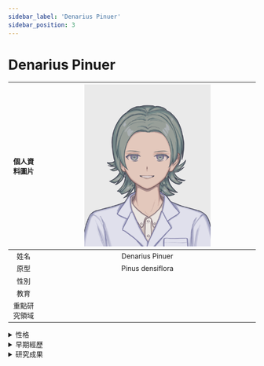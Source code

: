 ```yaml
---
sidebar_label: 'Denarius Pinuer'
sidebar_position: 3
---
```


# Denarius Pinuer

|個人資料圖片|<img src="https://raw.githubusercontent.com/Monoginryoso/ocwiki/431385aec88aba2f13bbf48a0c2878e2c2398135/static/img/pd-profile.svg" width="60%" />|
|:--:|:--:|
|姓名|Denarius Pinuer|
|原型|Pinus densiflora|
|性別| |
|教育| |
|重點研究領域| |

<details>
  <summary>性格</summary>
  Placeholder
</details>

<details>
  <summary>早期經歷</summary>
  Placeholder
</details>

<details>
  <summary>研究成果</summary>
  Placeholder
</details>